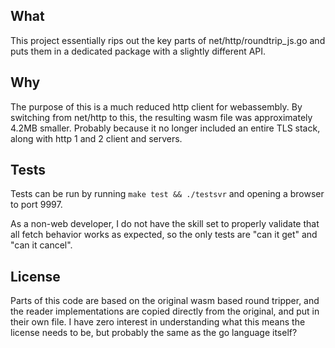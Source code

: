 ## What
This project essentially rips out the key parts of net/http/roundtrip_js.go and puts
them in a dedicated package with a slightly different API.

## Why
The purpose of this is a much reduced http client for webassembly.  By switching from
net/http to this, the resulting wasm file was approximately 4.2MB smaller.  Probably
because it no longer included an entire TLS stack, along with http 1 and 2 client and
servers.

## Tests
Tests can be run by running `make test && ./testsvr` and opening a browser to port 9997.

As a non-web developer, I do not have the skill set to properly validate that all fetch
behavior works as expected, so the only tests are "can it get" and "can it cancel".

## License
Parts of this code are based on the original wasm based round tripper, and the reader
implementations are copied directly from the original, and put in their own file.  I
have zero interest in understanding what this means the license needs to be, but
probably the same as the go language itself?

